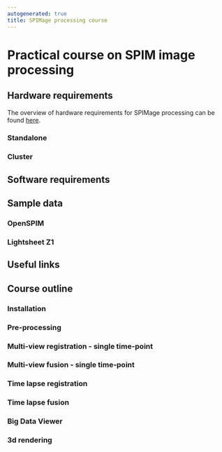 ```yaml
---
autogenerated: true
title: SPIMage processing course
---
```


# Practical course on SPIM image processing

## Hardware requirements

The overview of hardware requirements for SPIMage processing can be found [here](http://openspim.org/Pre-requisites).

### Standalone

### Cluster

## Software requirements

## Sample data

### OpenSPIM

### Lightsheet Z1

## Useful links

## Course outline

### Installation

### Pre-processing

### Multi-view registration - single time-point

### Multi-view fusion - single time-point

### Time lapse registration

### Time lapse fusion

### Big Data Viewer

### 3d rendering
